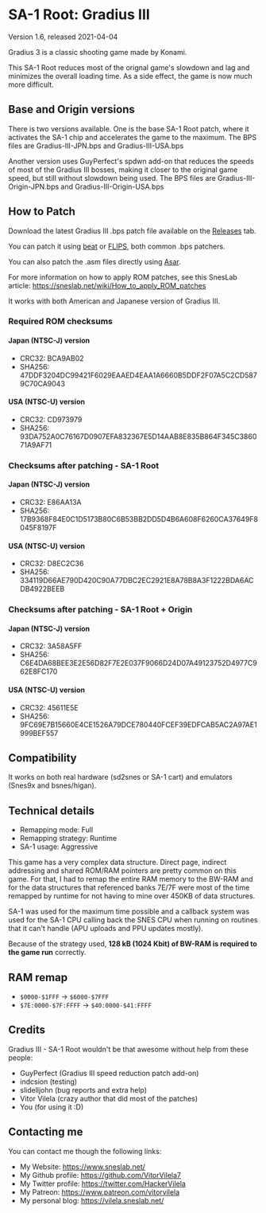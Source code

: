 # SA-1 Root: Gradius III
Version 1.6, released 2021-04-04

Gradius 3 is a classic shooting game made by Konami.

This SA-1 Root reduces most of the orignal game's slowdown and lag and minimizes
the overall loading time. As a side effect, the game is now much more difficult.

## Base and Origin versions

There is two versions available. One is the base SA-1 Root patch, where it
activates the SA-1 chip and accelerates the game to the maximum. The BPS files
are Gradius-III-JPN.bps and Gradius-III-USA.bps

Another version uses GuyPerfect's spdwn add-on that reduces the speeds of most
of the Gradius III bosses, making it closer to the original game speed, but still
without slowdown being used. The BPS files are Gradius-III-Origin-JPN.bps and
Gradius-III-Origin-USA.bps

## How to Patch

Download the latest Gradius III .bps patch file available on the
[Releases](https://github.com/VitorVilela7/SA1-Root/releases) tab.

You can patch it using [beat](https://www.romhacking.net/utilities/893/)
or [FLIPS](https://sneslab.net/tools/floating.zip), both common .bps patchers.

You can also patch the .asm files directly using
[Asar](https://github.com/RPGHacker/asar).

For more information on how to apply ROM patches, see this SnesLab
article: https://sneslab.net/wiki/How_to_apply_ROM_patches

It works with both American and Japanese version of Gradius III.

### Required ROM checksums

#### Japan (NTSC-J) version
* CRC32: BCA9AB02
* SHA256: 47DDF3204DC99421F6029EAAED4EAA1A6660B5DDF2F07A5C2CD5879C70CA9043

#### USA (NTSC-U) version
* CRC32: CD973979
* SHA256: 93DA752A0C76167D0907EFA832367E5D14AAB8E835B864F345C386071A9AF71

### Checksums after patching - SA-1 Root

#### Japan (NTSC-J) version
* CRC32: E86AA13A
* SHA256: 17B9368F84E0C1D5173B80C6B53BB2DD5D4B6A608F6260CA37649F8045F8197F

#### USA (NTSC-U) version
* CRC32: D8EC2C36
* SHA256: 334119D66AE790D420C90A77DBC2EC2921E8A78B8A3F1222BDA6ACDB4922BEEB

### Checksums after patching - SA-1 Root + Origin

#### Japan (NTSC-J) version
* CRC32: 3A58A5FF
* SHA256: C6E4DA68BEE3E2E56D82F7E2E037F9066D24D07A49123752D4977C962E8FC170

#### USA (NTSC-U) version
* CRC32: 45611E5E
* SHA256: 9FC69E7B15660E4CE1526A79DCE780440FCEF39EDFCAB5AC2A97AE1999BEF557

## Compatibility

It works on both real hardware (sd2snes or SA-1 cart) and emulators (Snes9x and bsnes/higan).

## Technical details

* Remapping mode: Full
* Remapping strategy: Runtime
* SA-1 usage: Aggressive

This game has a very complex data structure.
Direct page, indirect addressing and shared ROM/RAM pointers are
pretty common on this game. For that, I had to remap the entire RAM memory
to the BW-RAM and for the data structures that referenced banks 7E/7F were
most of the time remapped by runtime for not having to mine over 450KB
of data structures.

SA-1 was used for the maximum time possible and a callback system was used
for the SA-1 CPU calling back the SNES CPU when running on routines that
it can't handle (APU uploads and PPU updates mostly).

Because of the strategy used,
**128 kB (1024 Kbit) of BW-RAM is required to the game run** correctly.

## RAM remap

* ``$0000-$1FFF`` -> ``$6000-$7FFF``
* ``$7E:0000-$7F:FFFF`` -> ``$40:0000-$41:FFFF``

## Credits

Gradius III - SA-1 Root wouldn't be that awesome without help from these people:

* GuyPerfect (Gradius III speed reduction patch add-on)
* indcsion (testing)
* slidelljohn (bug reports and extra help) 
* Vitor Vilela (crazy author that did most of the patches)
* You (for using it :D)

## Contacting me

You can contact me though the following links:

* My Website: https://www.sneslab.net/
* My Github profile: https://github.com/VitorVilela7
* My Twitter profile: https://twitter.com/HackerVilela
* My Patreon: https://www.patreon.com/vitorvilela
* My personal blog: https://vilela.sneslab.net/
